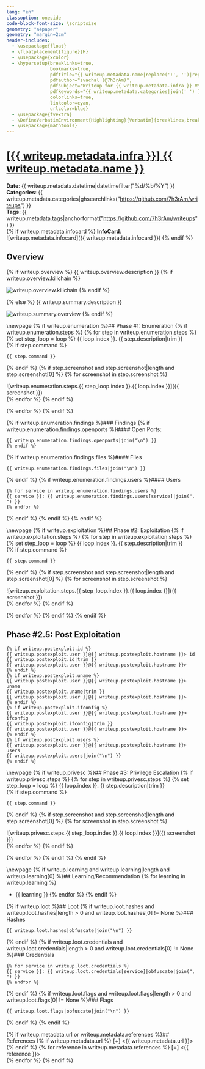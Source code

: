 ```yaml
---
lang: "en"
classoption: oneside
code-block-font-size: \scriptsize
geometry: "a4paper"
geometry: "margin=2cm"
header-includes:
  - \usepackage{float}
  - \floatplacement{figure}{H}
  - \usepackage{xcolor}
  - \hypersetup{breaklinks=true,
                bookmarks=true,
                pdftitle="{{ writeup.metadata.name|replace(':', '')|replace('#', '') }}",
                pdfauthor="svachal (@7h3rAm)",
                pdfsubject='Writeup for {{ writeup.metadata.infra }} VM {{ writeup.metadata.name|replace(':', '')|replace('#', '') }}',
                pdfkeywords="{{ writeup.metadata.categories|join(' ') }}",
                colorlinks=true,
                linkcolor=cyan,
                urlcolor=blue}
  - \usepackage{fvextra}
  - \DefineVerbatimEnvironment{Highlighting}{Verbatim}{breaklines,breakanywhere=true,commandchars=\\\{\}}
  - \usepackage{mathtools}
---
```


# [[{{ writeup.metadata.infra }}] {{ writeup.metadata.name }}]({{writeup.metadata.url}})

**Date**: {{ writeup.metadata.datetime|datetimefilter("%d/%b/%Y") }}  
**Categories**: {{ writeup.metadata.categories|ghsearchlinks("https://github.com/7h3rAm/writeups") }}  
**Tags**: {{ writeup.metadata.tags|anchorformat("https://github.com/7h3rAm/writeups") }}  
{% if writeup.metadata.infocard %}
**InfoCard**:  
![writeup.metadata.infocard]({{ writeup.metadata.infocard }})
{% endif %}

## Overview
{% if writeup.overview %}
{{ writeup.overview.description }}
{% if writeup.overview.killchain %}

![writeup.overview.killchain](./killchain.png)
{% endif %}

{% else %}
{{ writeup.summary.description }}

![writeup.summary.overview](./graph.png)
{% endif %}

\newpage
{% if writeup.enumeration %}## Phase #1: Enumeration
{% if writeup.enumeration.steps %}
{% for step in writeup.enumeration.steps %}
{% set step_loop = loop %}
{{ loop.index }}\. {{ step.description|trim }}  
{% if step.command %}
``` {.python .numberLines}
{{ step.command }}
```
{% endif %}
{% if step.screenshot and step.screenshot|length and step.screenshot[0] %}
{% for screenshot in step.screenshot %}

![writeup.enumeration.steps.{{ step_loop.index }}.{{ loop.index }}]({{ screenshot }})  
{% endfor %}
{% endif %}

{% endfor %}
{% endif %}

{% if writeup.enumeration.findings %}### Findings
{% if writeup.enumeration.findings.openports %}#### Open Ports:
``` {.python .numberLines}
{{ writeup.enumeration.findings.openports|join("\n") }}
{% endif %}
```
{% if writeup.enumeration.findings.files %}#### Files
``` {.python .numberLines}
{{ writeup.enumeration.findings.files|join("\n") }}
```
{% endif %}
{% if writeup.enumeration.findings.users %}#### Users
``` {.python .numberLines}
{% for service in writeup.enumeration.findings.users %}
{{ service }}: {{ writeup.enumeration.findings.users[service]|join(", ") }}
{% endfor %}
```
{% endif %}
{% endif %}
{% endif %}

\newpage
{% if writeup.exploitation %}## Phase #2: Exploitation
{% if writeup.exploitation.steps %}
{% for step in writeup.exploitation.steps %}
{% set step_loop = loop %}
{{ loop.index }}\. {{ step.description|trim }}  
{% if step.command %}
``` {.python .numberLines}
{{ step.command }}
```
{% endif %}
{% if step.screenshot and step.screenshot|length and step.screenshot[0] %}
{% for screenshot in step.screenshot %}

![writeup.exploitation.steps.{{ step_loop.index }}.{{ loop.index }}]({{ screenshot }})  
{% endfor %}
{% endif %}

{% endfor %}
{% endif %}
{% endif %}

## Phase #2.5: Post Exploitation
``` {.python .numberLines}
{% if writeup.postexploit.id %}
{{ writeup.postexploit.user }}@{{ writeup.postexploit.hostname }}> id
{{ writeup.postexploit.id|trim }}
{{ writeup.postexploit.user }}@{{ writeup.postexploit.hostname }}>  
{% endif %}
{% if writeup.postexploit.uname %}
{{ writeup.postexploit.user }}@{{ writeup.postexploit.hostname }}> uname
{{ writeup.postexploit.uname|trim }}
{{ writeup.postexploit.user }}@{{ writeup.postexploit.hostname }}>  
{% endif %}
{% if writeup.postexploit.ifconfig %}
{{ writeup.postexploit.user }}@{{ writeup.postexploit.hostname }}> ifconfig
{{ writeup.postexploit.ifconfig|trim }}
{{ writeup.postexploit.user }}@{{ writeup.postexploit.hostname }}>  
{% endif %}
{% if writeup.postexploit.users %}
{{ writeup.postexploit.user }}@{{ writeup.postexploit.hostname }}> users
{{ writeup.postexploit.users|join("\n") }}
{% endif %}
```

\newpage
{% if writeup.privesc %}## Phase #3: Privilege Escalation
{% if writeup.privesc.steps %}
{% for step in writeup.privesc.steps %}
{% set step_loop = loop %}
{{ loop.index }}\. {{ step.description|trim }}  
{% if step.command %}
``` {.python .numberLines}
{{ step.command }}
```
{% endif %}
{% if step.screenshot and step.screenshot|length and step.screenshot[0] %}
{% for screenshot in step.screenshot %}

![writeup.privesc.steps.{{ step_loop.index }}.{{ loop.index }}]({{ screenshot }})  
{% endfor %}
{% endif %}

{% endfor %}
{% endif %}
{% endif %}

\newpage
{% if writeup.learning and writeup.learning|length and writeup.learning[0] %}## Learning/Recommendation
{% for learning in writeup.learning %}
* {{ learning }}
{% endfor %}
{% endif %}

{% if writeup.loot %}## Loot
{% if writeup.loot.hashes and writeup.loot.hashes|length > 0 and writeup.loot.hashes[0] != None %}### Hashes
``` {.python .numberLines}
{{ writeup.loot.hashes|obfuscate|join("\n") }}
```
{% endif %}
{% if writeup.loot.credentials and writeup.loot.credentials|length > 0 and writeup.loot.credentials[0] != None %}### Credentials
``` {.python .numberLines}
{% for service in writeup.loot.credentials %}
{{ service }}: {{ writeup.loot.credentials[service]|obfuscate|join(", ") }}
{% endfor %}
```
{% endif %}
{% if writeup.loot.flags and writeup.loot.flags|length > 0 and writeup.loot.flags[0] != None %}### Flags
``` {.python .numberLines}
{{ writeup.loot.flags|obfuscate|join("\n") }}
```
{% endif %}
{% endif %}

{% if writeup.metadata.url or writeup.metadata.references %}## References
{% if writeup.metadata.url %}
[+] <{{ writeup.metadata.url }}>  
{% endif %}
{% for reference in writeup.metadata.references %}
[+] <{{ reference }}>  
{% endfor %}
{% endif %}
